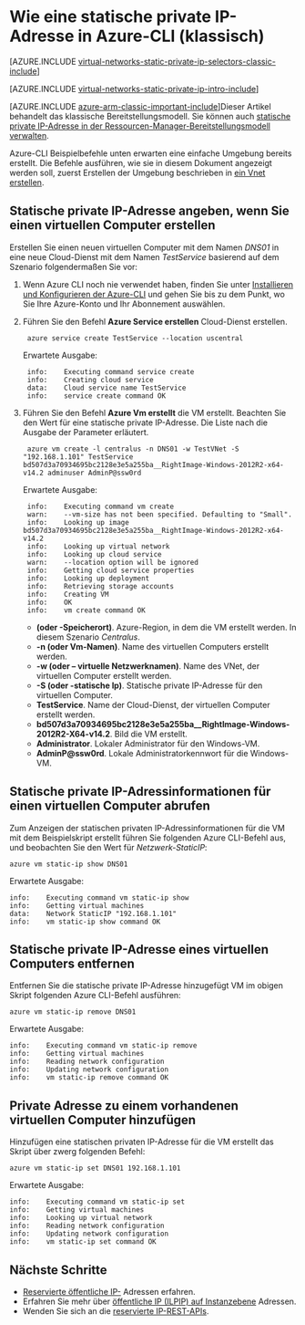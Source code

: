 <properties 
   pageTitle="Wie privaten Adresse im klassischen tagesleistung CLI | Microsoft Azure"
   description="Grundlegendes zu statische private IP-Adressen (DIPs) und wie sie im klassischen Modus über die CLI verwaltet"
   services="virtual-network"
   documentationCenter="na"
   authors="jimdial"
   manager="carmonm"
   editor="tysonn"
   tags="azure-service-management"
/>
<tags 
   ms.service="virtual-network"
   ms.devlang="na"
   ms.topic="article"
   ms.tgt_pltfrm="na"
   ms.workload="infrastructure-services"
   ms.date="03/15/2016"
   ms.author="jdial" />

# <a name="how-to-set-a-static-private-ip-address-classic-in-azure-cli"></a>Wie eine statische private IP-Adresse in Azure-CLI (klassisch)

[AZURE.INCLUDE [virtual-networks-static-private-ip-selectors-classic-include](../../includes/virtual-networks-static-private-ip-selectors-classic-include.md)]

[AZURE.INCLUDE [virtual-networks-static-private-ip-intro-include](../../includes/virtual-networks-static-private-ip-intro-include.md)]

[AZURE.INCLUDE [azure-arm-classic-important-include](../../includes/azure-arm-classic-important-include.md)]Dieser Artikel behandelt das klassische Bereitstellungsmodell. Sie können auch [statische private IP-Adresse in der Ressourcen-Manager-Bereitstellungsmodell verwalten](virtual-networks-static-private-ip-arm-cli.md).

Azure-CLI Beispielbefehle unten erwarten eine einfache Umgebung bereits erstellt. Die Befehle ausführen, wie sie in diesem Dokument angezeigt werden soll, zuerst Erstellen der Umgebung beschrieben in [ein Vnet erstellen](virtual-networks-create-vnet-classic-cli.md).

## <a name="how-to-specify-a-static-private-ip-address-when-creating-a-vm"></a>Statische private IP-Adresse angeben, wenn Sie einen virtuellen Computer erstellen
Erstellen Sie einen neuen virtuellen Computer mit dem Namen *DNS01* in eine neue Cloud-Dienst mit dem Namen *TestService* basierend auf dem Szenario folgendermaßen Sie vor:

1. Wenn Azure CLI noch nie verwendet haben, finden Sie unter [Installieren und Konfigurieren der Azure-CLI](../xplat-cli-install.md) und gehen Sie bis zu dem Punkt, wo Sie Ihre Azure-Konto und Ihr Abonnement auswählen.
1. Führen Sie den Befehl **Azure Service erstellen** Cloud-Dienst erstellen.

        azure service create TestService --location uscentral

    Erwartete Ausgabe:

        info:    Executing command service create
        info:    Creating cloud service
        data:    Cloud service name TestService
        info:    service create command OK
    
2. Führen Sie den Befehl **Azure Vm erstellt** die VM erstellt. Beachten Sie den Wert für eine statische private IP-Adresse. Die Liste nach die Ausgabe der Parameter erläutert.

        azure vm create -l centralus -n DNS01 -w TestVNet -S "192.168.1.101" TestService bd507d3a70934695bc2128e3e5a255ba__RightImage-Windows-2012R2-x64-v14.2 adminuser AdminP@ssw0rd

    Erwartete Ausgabe:

        info:    Executing command vm create
        warn:    --vm-size has not been specified. Defaulting to "Small".
        info:    Looking up image bd507d3a70934695bc2128e3e5a255ba__RightImage-Windows-2012R2-x64-v14.2
        info:    Looking up virtual network
        info:    Looking up cloud service
        warn:    --location option will be ignored
        info:    Getting cloud service properties
        info:    Looking up deployment
        info:    Retrieving storage accounts
        info:    Creating VM
        info:    OK
        info:    vm create command OK

    - **(oder -Speicherort)**. Azure-Region, in dem die VM erstellt werden. In diesem Szenario *Centralus*.
    - **-n (oder Vm-Namen)**. Name des virtuellen Computers erstellt werden.
    - **-w (oder – virtuelle Netzwerknamen)**. Name des VNet, der virtuellen Computer erstellt werden. 
    - **-S (oder -statische Ip)**. Statische private IP-Adresse für den virtuellen Computer.
    - **TestService**. Name der Cloud-Dienst, der virtuellen Computer erstellt werden.
    - **bd507d3a70934695bc2128e3e5a255ba__RightImage-Windows-2012R2-X64-v14.2**. Bild die VM erstellt.
    - **Administrator**. Lokaler Administrator für den Windows-VM.
    - **AdminP@ssw0rd**. Lokale Administratorkennwort für die Windows-VM.

## <a name="how-to-retrieve-static-private-ip-address-information-for-a-vm"></a>Statische private IP-Adressinformationen für einen virtuellen Computer abrufen
Zum Anzeigen der statischen privaten IP-Adressinformationen für die VM mit dem Beispielskript erstellt führen Sie folgenden Azure CLI-Befehl aus, und beobachten Sie den Wert für *Netzwerk-StaticIP*:

    azure vm static-ip show DNS01

Erwartete Ausgabe:

    info:    Executing command vm static-ip show
    info:    Getting virtual machines
    data:    Network StaticIP "192.168.1.101"
    info:    vm static-ip show command OK

## <a name="how-to-remove-a-static-private-ip-address-from-a-vm"></a>Statische private IP-Adresse eines virtuellen Computers entfernen
Entfernen Sie die statische private IP-Adresse hinzugefügt VM im obigen Skript folgenden Azure CLI-Befehl ausführen:
    
    azure vm static-ip remove DNS01

Erwartete Ausgabe:

    info:    Executing command vm static-ip remove
    info:    Getting virtual machines
    info:    Reading network configuration
    info:    Updating network configuration
    info:    vm static-ip remove command OK

## <a name="how-to-add-a-static-private-ip-to-an-existing-vm"></a>Private Adresse zu einem vorhandenen virtuellen Computer hinzufügen
Hinzufügen eine statischen privaten IP-Adresse für die VM erstellt das Skript über zwerg folgenden Befehl:

    azure vm static-ip set DNS01 192.168.1.101

Erwartete Ausgabe:

    info:    Executing command vm static-ip set
    info:    Getting virtual machines
    info:    Looking up virtual network
    info:    Reading network configuration
    info:    Updating network configuration
    info:    vm static-ip set command OK

## <a name="next-steps"></a>Nächste Schritte

- [Reservierte öffentliche IP-](virtual-networks-reserved-public-ip.md) Adressen erfahren.
- Erfahren Sie mehr über [öffentliche IP (ILPIP) auf Instanzebene](virtual-networks-instance-level-public-ip.md) Adressen.
- Wenden Sie sich an die [reservierte IP-REST-APIs](https://msdn.microsoft.com/library/azure/dn722420.aspx).
